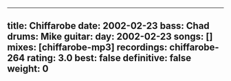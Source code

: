 
---
title: Chiffarobe
date: 2002-02-23
bass:	Chad
drums:	Mike
guitar:	
day: 2002-02-23
songs: []
mixes: [chiffarobe-mp3]
recordings: chiffarobe-264
rating: 3.0
best: false
definitive: false
weight: 0
---
